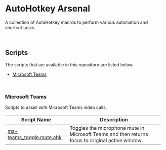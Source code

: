 # AutoHotkey Arsenal
A collection of AutoHotkey macros to perform various automation and shortcut tasks.

<p>&nbsp;</p>

## Scripts
The scripts that are available in this repository are listed below.

* [Microsoft Teams](#microsoft-teams)

<p>&nbsp;</p>

### Microsoft Teams <a name="microsoft-teams"></a>
Scripts to assist with Microsoft Teams video calls.

| Script Name              | Description                                                                                      |
|--------------------------|--------------------------------------------------------------------------------------------------|
| [ms-teams_toggle.mute.ahk](https://github.com/jeffshurtliff/autohotkey-arsenal/blob/master/scripts/ms-teams_toggle-mute.ahk) | Toggles the microphone mute in Microsoft Teams and then returns focus to original active window. |
